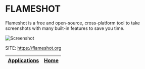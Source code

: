 # FLAMESHOT

 Flameshot is a free and open-source, cross-platform 
 tool to take screenshots with many built-in features
 to save you time.
 
 ![Screenshot](https://flameshot.org/img/flameshot-hero.jpg)
 
 SITE: https://flameshot.org

 | [Applications](https://portable-linux-apps.github.io/apps.html) | [Home](https://portable-linux-apps.github.io)
 | --- | --- |
